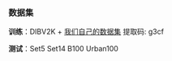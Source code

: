### 数据集

**训练**：DIBV2K + [我们自己的数据集](https://pan.baidu.com/s/1kCIoUSIbDwumTcGtOJzptA?pwd=g3cf) 提取码: g3cf 

**测试**：Set5  Set14  B100  Urban100




